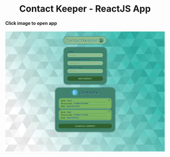 <h1 align="center">Contact Keeper - ReactJS App</h1>

#### Click image to open app

[![Contact Keeper](/README_baner.png)](https://contactkeeper-reactapp.vercel.app/)
